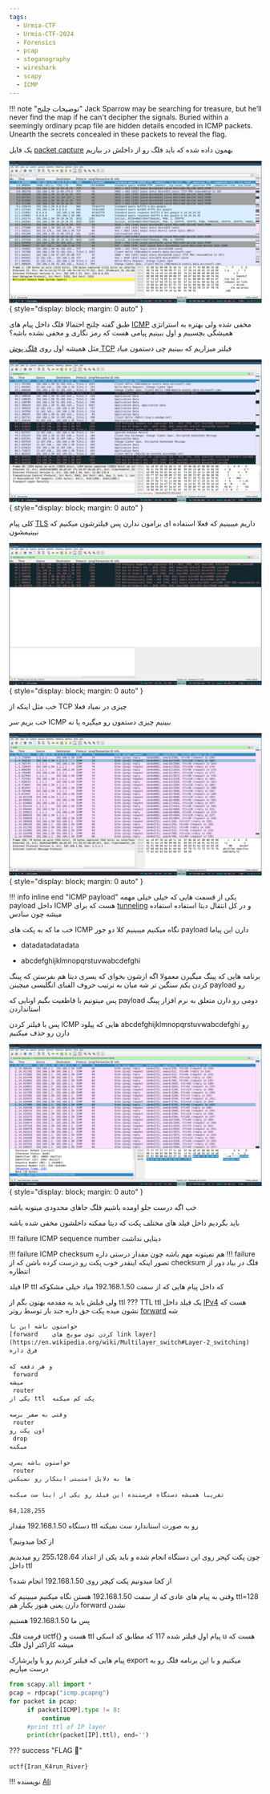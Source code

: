 ```yaml
---
tags:
  - Urmia-CTF
  - Urmia-CTF-2024
  - Forensics
  - pcap
  - steganography
  - wireshark
  - scapy
  - ICMP
---
```




!!! note "توضیحات چلنج"
	Jack Sparrow may be searching for treasure, but he’ll never find the map if he can't decipher the signals. Buried within a seemingly ordinary pcap file are hidden details encoded in ICMP packets. Unearth the secrets concealed in these packets to reveal the flag.

یک فایل
[packet capture](https://en.wikipedia.org/wiki/Pcap) 
بهمون داده شده که باید فلگ رو از داخلش در بیاریم

![wireshark screen of packet capture with some tcp and mdns and quic and tls PDUs](hidden-coordinates-files/1_pcap.png){ style="display: block; margin: 0 auto" }

طبق گفته چلنج احتمالا فلگ داخل پیام های 
[ICMP](https://en.wikipedia.org/wiki/Internet_Control_Message_Protocol)
مخفی شده ولی بهتره به استراتژی همیشگی بچسبیم و اول ببینیم پیامی هست که رمز نگاری و مخفی نشده باشه؟

مثل همیشه اول روی  [فلگ پوش TCP](https://datatracker.ietf.org/doc/html/rfc9293#section-3.1-6.14.2.10.1)
فیلتر میزاریم که ببینیم چی دستمون میاد

![wireshark screen of tcp and tls PDUs](hidden-coordinates-files/2_tcp_push_flag.png){ style="display: block; margin: 0 auto" }

کلی پیام  [TLS](https://en.wikipedia.org/wiki/Transport_Layer_Security) داریم میبینیم که فعلا استفاده ای برامون ندارن پس فیلترشون میکنیم که نبینیمشون

![wireshark screen of tcp retransmissions](hidden-coordinates-files/3_filter_on_not_tls.png){ style="display: block; margin: 0 auto" }

خب مثل اینکه از 
TCP
چیزی در نمیاد فعلا

خب بریم سر 
ICMP
ببینیم چیزی دستمون رو میگیره یا نه

![wireshark screen of icmp PDUs](hidden-coordinates-files/4_icmp_filter.png){ style="display: block; margin: 0 auto" }

!!! info inline end "ICMP payload"
	یکی از قسمت هایی که خیلی خیلی مهمه 
	payload
	داخل 
	ICMP
	هست که برای 
	[tunneling](https://en.wikipedia.org/wiki/ICMP_tunnel)
	 و در کل انتقال دیتا استفاده استفاده میشه چون سادس

 خب ما که به پکت های 
ICMP 
نگاه میکنیم میبینیم کلا دو جور  payload دارن این پیاما
	
- datadatadatadata
	
- abcdefghijklmnopqrstuvwabcdefghi
	
برنامه هایی که 
پینگ
میگیرن معمولا اگه ازشون بخوای که یسری دیتا هم بفرستن که پینگ کردن یکم سنگین تر شه میان به ترتیب حروف الفبای انگلیسی میچینن 
 payload
رو
	
پس میتونیم با قاطعیت بگیم اونایی که 
 payload 
دومی رو دارن متعلق به نرم افزار پینگ استانداردن
	 
پس با فیلتر کردن
ICMP
هایی که  پیلود
 abcdefghijklmnopqrstuvwabcdefghi
 رو دارن رو حذف میکنیم
	   
![wireshark screen of icmp PDUs](hidden-coordinates-files/5_icmp_filtered_standard_payload.png){ style="display: block; margin: 0 auto" }
	   
خب اگه درست جلو اومده باشیم فلگ جاهای محدودی میتونه باشه
	   
باید بگردیم داخل فیلد های مختلف پکت که دیتا ممکنه داخلشون مخفی شده باشه

!!! failure
	ICMP sequence number 
	دیتایی نداشت

!!! failure
	ICMP checksum
	هم نمیتونه مهم باشه چون مقدار درستی داره
!!! failure
	تصور اینکه اینقدر خوب پکت رو درست کرده باشن که از 
	 checksum 
	فلگ در بیاد دور از انتظاره

فیلد 
 IP ttl
که داخل پیام هایی که از سمت 192.168.1.50 میاد خیلی مشکوکه
		
ولی قبلش باید یه مقدمه بهتون بگم  از ttl
??? TTL
	 ttl
	یک فیلد داخل 
	 [IPv4](https://en.wikipedia.org/wiki/IPv4)
	هست که نشون میده پکت حق داره جند بار توسط روتر 
	 [forward](https://www.educative.io/answers/what-is-the-difference-between-routing-and-forwarding)
	شه

	حواستون باشه این با 
	[forward	کردن توی سویچ های link layer](https://en.wikipedia.org/wiki/Multilayer_switch#Layer-2_switching)
	فرق داره

	و هر دفعه که 
	 forward 
	میشه 
	 router 
	یکی از ttl  پکت کم میکنه

	وقتی به صفر برسه
	 router 
	اون پکت رو
	 drop
	میکنه

	حواستون باشه یسری 
	 router
	ها به دلایل امنیتی اینکار رو نمیکنن
	
	تقریبا همیشه دستگاه فرستنده این فیلد رو یکی از اینا ست میکنه
	
	64,128,255 


دستگاه 192.168.1.50 مقدار ttl رو به صورت استاندارد ست نمیکنه	 

از کجا میدونیم؟

چون پکت کپجر روی این دستگاه انجام شده و  باید یکی از اعداد 255،128،64 رو میدیدیم داخل
 ttl
 
از کجا میدونیم پکت کپچر روی 192.168.1.50 انجام شده؟

وقتی به پیام های عادی که از سمت 192.168.1.50 هستن نگاه میکنیم میبینیم که ttl=128 دارن یعنی هنوز یکبار هم
 forward 
	نشدن
	
پس ما 192.168.1.50 هستیم
	
 فرمت فلگ uctf{} هست و ttl پیام اول فیلتر شده 117 که مطابق کد اسکی u هست که میشه کاراکتر اول فلگ
	
پیام هایی که فیلتر کردیم رو با وایرشارک export میکنیم و با این برنامه فلگ رو به درست میاریم
	
```python
from scapy.all import *
pcap = rdpcap("icmp.pcapng")
for packet in pcap:
     if packet[ICMP].type != 8:
         continue
     #print ttl of IP layer
     print(chr(packet[IP].ttl), end='')
```

??? success "FLAG :triangular_flag_on_post:"
    <div>`uctf{Iran_K4run_River}`</div>

!!! نویسنده
    [Ali](https://github.com/AliGhaffarian)


